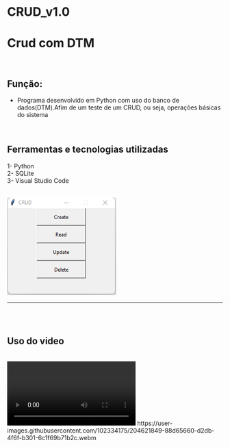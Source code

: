 # CRUD_v1.0

# Crud com DTM
<br>

## Função:

* Programa desenvolvido em Python com uso do banco de dados(DTM).Afim de um teste de um CRUD, ou seja, operações básicas do sistema

<br>

## Ferramentas e tecnologias utilizadas

1- Python <br>
2- SQLite <br>
3- Visual Studio Code

<br>

<img src="home.png">
<hr>
<br>
<br>

## Uso do video
<br>
<video src="funcional.webm" controls="controls">Uso do programa</video>
https://user-images.githubusercontent.com/102334175/204621849-88d65660-d2db-4f6f-b301-6c1f69b71b2c.webm
